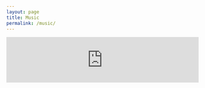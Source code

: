 ```yaml
---
layout: page
title: Music
permalink: /music/
---
```


<div class="musicbox">
  <iframe style="border: 0; width: 100%; height: 120px;" src="https://bandcamp.com/EmbeddedPlayer/album=1641167099/size=large/bgcol=ffffff/linkcol=0687f5/tracklist=false/artwork=small/transparent=true/" seamless><a href="http://notbob.bandcamp.com/album/very-good-songs">very good songs by posh army</a></iframe>
</div>
